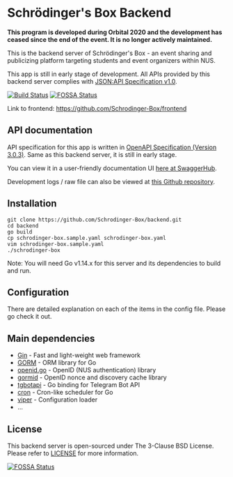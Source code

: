 # Schrödinger's Box Backend

**This program is developed during Orbital 2020 and the development has ceased since the end of the event. It is no longer actively maintained.**

This is the backend server of Schrödinger's Box - an event sharing and
publicizing platform targeting students and event organizers within NUS.

This app is still in early stage of development. All APIs provided by this
backend server complies with [JSON:API Specification v1.0](https://jsonapi.org/format/1.0/).

[![Build Status](https://travis-ci.com/Schrodinger-Box/backend.svg?branch=master)](https://travis-ci.com/Schrodinger-Box/backend)
[![FOSSA Status](https://app.fossa.com/api/projects/git%2Bgithub.com%2FSchrodinger-Box%2Fbackend.svg?type=shield)](https://app.fossa.com/projects/git%2Bgithub.com%2FSchrodinger-Box%2Fbackend?ref=badge_shield)

Link to frontend: https://github.com/Schrodinger-Box/frontend 

## API documentation
API specification for this app is written in [OpenAPI Specification (Version 3.0.3)](https://github.com/OAI/OpenAPI-Specification/blob/master/versions/3.0.3.md).
Same as this backend server, it is still in early stage.

You can view it in a user-friendly documentation UI [here at SwaggerHub](https://app.swaggerhub.com/apis/schrodinger-box/schrodinger-box/1.0.0).

Development logs / raw file can also be viewed at [this Github repository](https://github.com/Schrodinger-Box/api/blob/1.0/swagger.yaml).

## Installation
```$xslt
git clone https://github.com/Schrodinger-Box/backend.git
cd backend
go build
cp schrodinger-box.sample.yaml schrodinger-box.yaml
vim schrodinger-box.sample.yaml
./schrodinger-box
```
Note: You will need Go v1.14.x for this server and its dependencies to
build and run.

## Configuration
There are detailed explanation on each of the items in the config file.
Please go check it out.

## Main dependencies
- [Gin](https://github.com/gin-gonic/gin) - Fast and light-weight web framework
- [GORM](https://github.com/go-gorm/gorm) - ORM library for Go
- [openid.go](https://github.com/Schrodinger-Box/openid-go) - OpenID (NUS authentication) library
- [gormid](https://github.com/Schrodinger-Box/gormid) - OpenID nonce and discovery cache library
- [tgbotapi](https://github.com/go-telegram-bot-api/telegram-bot-api) - Go binding for Telegram Bot API
- [cron](https://github.com/robfig/cron) - Cron-like scheduler for Go
- [viper](https://github.com/spf13/viper) - Configuration loader
- ...

## License
This backend server is open-sourced under The 3-Clause BSD License. Please refer to [LICENSE](LICENSE) for more information.

[![FOSSA Status](https://app.fossa.com/api/projects/git%2Bgithub.com%2FSchrodinger-Box%2Fbackend.svg?type=large)](https://app.fossa.com/projects/git%2Bgithub.com%2FSchrodinger-Box%2Fbackend?ref=badge_large)